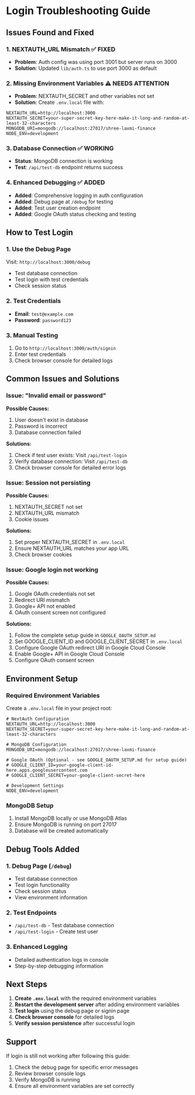 # Login Troubleshooting Guide

## Issues Found and Fixed

### 1. **NEXTAUTH_URL Mismatch** ✅ FIXED
- **Problem**: Auth config was using port 3001 but server runs on 3000
- **Solution**: Updated `lib/auth.ts` to use port 3000 as default

### 2. **Missing Environment Variables** ⚠️ NEEDS ATTENTION
- **Problem**: NEXTAUTH_SECRET and other variables not set
- **Solution**: Create `.env.local` file with:
```env
NEXTAUTH_URL=http://localhost:3000
NEXTAUTH_SECRET=your-super-secret-key-here-make-it-long-and-random-at-least-32-characters
MONGODB_URI=mongodb://localhost:27017/shree-laxmi-finance
NODE_ENV=development
```

### 3. **Database Connection** ✅ WORKING
- **Status**: MongoDB connection is working
- **Test**: `/api/test-db` endpoint returns success

### 4. **Enhanced Debugging** ✅ ADDED
- **Added**: Comprehensive logging in auth configuration
- **Added**: Debug page at `/debug` for testing
- **Added**: Test user creation endpoint
- **Added**: Google OAuth status checking and testing

## How to Test Login

### 1. **Use the Debug Page**
Visit: `http://localhost:3000/debug`
- Test database connection
- Test login with test credentials
- Check session status

### 2. **Test Credentials**
- **Email**: `test@example.com`
- **Password**: `password123`

### 3. **Manual Testing**
1. Go to `http://localhost:3000/auth/signin`
2. Enter test credentials
3. Check browser console for detailed logs

## Common Issues and Solutions

### Issue: "Invalid email or password"
**Possible Causes:**
1. User doesn't exist in database
2. Password is incorrect
3. Database connection failed

**Solutions:**
1. Check if test user exists: Visit `/api/test-login`
2. Verify database connection: Visit `/api/test-db`
3. Check browser console for detailed error logs

### Issue: Session not persisting
**Possible Causes:**
1. NEXTAUTH_SECRET not set
2. NEXTAUTH_URL mismatch
3. Cookie issues

**Solutions:**
1. Set proper NEXTAUTH_SECRET in `.env.local`
2. Ensure NEXTAUTH_URL matches your app URL
3. Check browser cookies

### Issue: Google login not working
**Possible Causes:**
1. Google OAuth credentials not set
2. Redirect URI mismatch
3. Google+ API not enabled
4. OAuth consent screen not configured

**Solutions:**
1. Follow the complete setup guide in `GOOGLE_OAUTH_SETUP.md`
2. Set GOOGLE_CLIENT_ID and GOOGLE_CLIENT_SECRET in `.env.local`
3. Configure Google OAuth redirect URI in Google Cloud Console
4. Enable Google+ API in Google Cloud Console
5. Configure OAuth consent screen

## Environment Setup

### Required Environment Variables
Create a `.env.local` file in your project root:

```env
# NextAuth Configuration
NEXTAUTH_URL=http://localhost:3000
NEXTAUTH_SECRET=your-super-secret-key-here-make-it-long-and-random-at-least-32-characters

# MongoDB Configuration
MONGODB_URI=mongodb://localhost:27017/shree-laxmi-finance

# Google OAuth (Optional - see GOOGLE_OAUTH_SETUP.md for setup guide)
# GOOGLE_CLIENT_ID=your-google-client-id-here.apps.googleusercontent.com
# GOOGLE_CLIENT_SECRET=your-google-client-secret-here

# Development Settings
NODE_ENV=development
```

### MongoDB Setup
1. Install MongoDB locally or use MongoDB Atlas
2. Ensure MongoDB is running on port 27017
3. Database will be created automatically

## Debug Tools Added

### 1. Debug Page (`/debug`)
- Test database connection
- Test login functionality
- Check session status
- View environment information

### 2. Test Endpoints
- `/api/test-db` - Test database connection
- `/api/test-login` - Create test user

### 3. Enhanced Logging
- Detailed authentication logs in console
- Step-by-step debugging information

## Next Steps

1. **Create `.env.local`** with the required environment variables
2. **Restart the development server** after adding environment variables
3. **Test login** using the debug page or signin page
4. **Check browser console** for detailed logs
5. **Verify session persistence** after successful login

## Support

If login is still not working after following this guide:
1. Check the debug page for specific error messages
2. Review browser console logs
3. Verify MongoDB is running
4. Ensure all environment variables are set correctly 